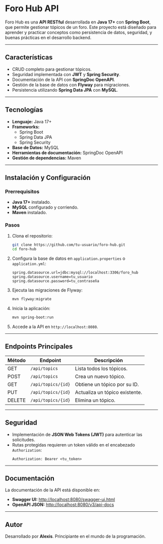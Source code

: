 # Foro Hub API

Foro Hub es una **API RESTful** desarrollada en **Java 17+** con **Spring Boot**, que permite gestionar tópicos de un foro. Este proyecto está diseñado para aprender y practicar conceptos como persistencia de datos, seguridad, y buenas prácticas en el desarrollo backend.

---

## Características

- CRUD completo para gestionar tópicos.
- Seguridad implementada con **JWT** y **Spring Security**.
- Documentación de la API con **SpringDoc OpenAPI**.
- Gestión de la base de datos con **Flyway** para migraciones.
- Persistencia utilizando **Spring Data JPA** con **MySQL**.

---

## Tecnologías

- **Lenguaje:** Java 17+
- **Frameworks:**
  - Spring Boot
  - Spring Data JPA
  - Spring Security
- **Base de Datos:** MySQL
- **Herramientas de documentación:** SpringDoc OpenAPI
- **Gestión de dependencias:** Maven

---

## Instalación y Configuración

### Prerrequisitos
- **Java 17+** instalado.
- **MySQL** configurado y corriendo.
- **Maven** instalado.

### Pasos

1. Clona el repositorio:
   ```bash
   git clone https://github.com/tu-usuario/foro-hub.git
   cd foro-hub
   ```

2. Configura la base de datos en `application.properties` o `application.yml`:
   ```properties
   spring.datasource.url=jdbc:mysql://localhost:3306/foro_hub
   spring.datasource.username=tu_usuario
   spring.datasource.password=tu_contraseña
   ```

3. Ejecuta las migraciones de Flyway:
   ```bash
   mvn flyway:migrate
   ```

4. Inicia la aplicación:
   ```bash
   mvn spring-boot:run
   ```

5. Accede a la API en `http://localhost:8080`.

---

## Endpoints Principales

| Método | Endpoint               | Descripción                           |
|--------|------------------------|---------------------------------------|
| GET    | `/api/topics`          | Lista todos los tópicos.             |
| POST   | `/api/topics`          | Crea un nuevo tópico.                |
| GET    | `/api/topics/{id}`     | Obtiene un tópico por su ID.         |
| PUT    | `/api/topics/{id}`     | Actualiza un tópico existente.       |
| DELETE | `/api/topics/{id}`     | Elimina un tópico.                   |

---

## Seguridad

- Implementación de **JSON Web Tokens (JWT)** para autenticar las solicitudes.
- Rutas protegidas requieren un token válido en el encabezado `Authorization`:
  ```http
  Authorization: Bearer <tu_token>
  ```

---

## Documentación

La documentación de la API está disponible en:

- **Swagger UI:** [http://localhost:8080/swagger-ui.html](http://localhost:8080/swagger-ui.html)
- **OpenAPI JSON:** [http://localhost:8080/v3/api-docs](http://localhost:8080/v3/api-docs)

---

## Autor

Desarrollado por **Alexis**. Principiante en el mundo de la programación.
